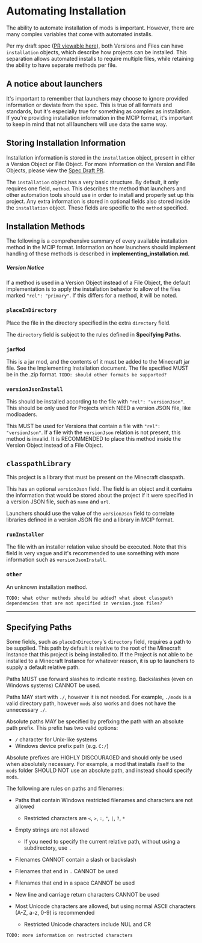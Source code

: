 # Automating Installation

The ability to automate installation of mods is important. However, there are many complex variables that come with automated installs.

Per my draft spec ([PR viewable here](https://github.com/mc-cip/spec/pull/6)), both Versions and Files can have `installation` objects, which describe how projects can be installed. This separation allows automated installs to require multiple files, while retaining the ability to have separate methods per file.

## A notice about launchers

It's important to remember that launchers may choose to ignore provided information or deviate from the spec. This is true of all formats and standards, but it's especially true for something as complex as installation. If you're providing installation information in the MCIP format, it's important to keep in mind that not all launchers will use data the same way.

## Storing Installation Information

Installation information is stored in the `installation` object, present in either a Version Object or File Object. For more information on the Version and File Objects, please view the [Spec Draft PR](https://github.com/mc-cip/spec/pull/6).

The `installation` object has a very basic structure. By default, it only requires one field, `method`. This describes the method that launchers and other automation tools should use in order to install and properly set up this project. Any extra information is stored in optional fields also stored inside the `installation` object. These fields are specific to the `method` specified.

## Installation Methods

The following is a comprehensive summary of every available installation method in the MCIP format. Information on how launchers should implement handling of these methods is described in **implementing_installation.md**.

##### Version Notice

If a method is used in a Version Object instead of a File Object, the default implementation is to apply the installation behavior to allow of the files marked `"rel": "primary"`. If this differs for a method, it will be noted.

### `placeInDirectory`

Place the file in the directory specified in the extra `directory` field.

The `directory` field is subject to the rules defined in **Specifying Paths**.

### `jarMod`

This is a jar mod, and the contents of it must be added to the Minecraft jar file. See the Implementing Installation document. The file specified MUST be in the .zip format.
`TODO: should other formats be supported?`

### `versionJsonInstall`

This should be installed according to the file with `"rel": "versionJson"`. This should be only used for Projects which NEED a version JSON file, like modloaders.

This MUST be used for Versions that contain a file with `"rel": "versionJson"`. If a file with the `versionJson` relation is not present, this method is invalid. It is RECOMMENDED to place this method inside the Version Object instead of a File Object.

## `classpathLibrary`

This project is a library that must be present on the Minecraft classpath.

This has an optional `versionJson` field. The field is an object and it contains the information that would be stored about the project if it were specified in a version JSON file, such as `name` and `url`.

Launchers should use the value of the `versionJson` field to correlate libraries defined in a version JSON file and a library in MCIP format.

### `runInstaller`

The file with an installer relation value should be executed. Note that this field is very vague and it's recommended to use something with more information such as `versionJsonInstall`.

### `other`

An unknown installation method.

`TODO: what other methods should be added? what about classpath dependencies that are not specified in version.json files?`

---

## Specifying Paths

Some fields, such as `placeInDirectory`'s `directory` field, requires a path to be supplied. This path by default is relative to the root of the Minecraft Instance that this project is being installed to. If the Project is not able to be installed to a Minecraft Instance for whatever reason, it is up to launchers to supply a default relative path.

Paths MUST use forward slashes to indicate nesting. Backslashes (even on Windows systems) CANNOT be used.

Paths MAY start with `./`, however it is not needed. For example, `./mods` is a valid directory path, however `mods` also works and does not have the unnecessary `./`.

Absolute paths MAY be specified by prefixing the path with an absolute path prefix. This prefix has two valid options:

- `/` character for Unix-like systems
- Windows device prefix path (e.g. `C:/`)

Absolute prefixes are HIGHLY DISCOURAGED and should only be used when absolutely necessary. For example, a mod that installs itself to the `mods` folder SHOULD NOT use an absolute path, and instead should specify `mods`.

The following are rules on paths and filenames:

- Paths that contain Windows restricted filenames and characters are not allowed
  - Restricted characters are `<`, `>`, `:`, `"`, `|`, `?`, `*`
- Empty strings are not allowed
  - If you need to specify the current relative path, without using a subdirectory, use `.`
- Filenames CANNOT contain a slash or backslash
- Filenames that end in `.` CANNOT be used
- Filenames that end in a space CANNOT be used
- New line and carriage return characters CANNOT be used
- Most Unicode characters are allowed, but using normal ASCII characters (A-Z, a-z, 0-9) is recommended

  - Restricted Unicode characters include NUL and CR

`TODO: more information on restricted characters`
